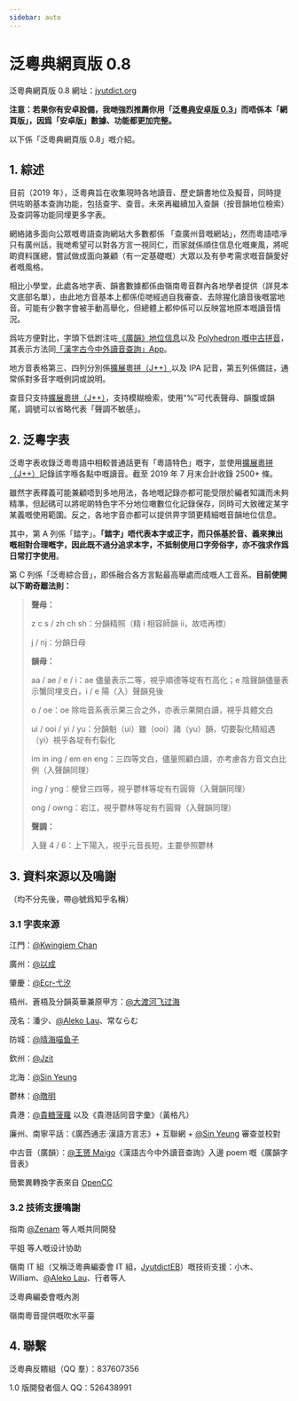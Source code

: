 ```yaml
---
sidebar: auto
---
```


# 泛粵典網頁版 0.8

泛粵典網頁版 0.8 網址：[jyutdict.org](https://jyutdict.org/)

**注意：若果你有安卓設備，我哋強烈推薦你用「[泛粵典安卓版 0.3](/jyutdict-android/)」而唔係本「網頁版」，因爲「安卓版」數據、功能都更加完整。**

以下係「泛粵典網頁版 0.8」嘅介紹。

## 1. 綜述

目前（2019 年），泛粵典旨在收集現時各地讀音、歷史韻書地位及擬音，同時提供咗啲基本查詢功能，包括查字、查音。未來再繼續加入查韻（按音韻地位檢索）及查詞等功能同埋更多字表。

網絡諸多面向公眾嘅粵語查詢網站大多數都係 「查廣州音嘅網站」，然而粵語唔凈只有廣州話，我哋希望可以對各方言一視同仁，而家就係順住信息化嘅東風，將呢啲資料匯總，嘗試做成面向兼顧（有一定基礎嘅）大眾以及有參考需求嘅音韻愛好者嘅風格。

相比小學堂，此處各地字表、韻書數據都係由嶺南粵音群內各地學者提供（詳見本文底部名單），由此地方音基本上都係佢哋經過自我審查、去除猩化讀音後嘅當地音。可能有少數字會被手動高舉化，但總體上都仲係可以反映當地原本嘅讀音情況。

爲咗方便對比，字頭下低跗注咗[《廣韻》地位信息](https://ytenx.org/kyonh/)以及 [Polyhedron 嘅中古拼音](http://zh.wikipedia.org/wiki/User:Polyhedron/中古漢語拼音)，其表示方法同[「漢字古今中外讀音查詢」App](https://zhuanlan.zhihu.com/p/20839947)。

地方音表格第三、四列分別係[擴展粵拼（J++）](/j++/)以及 IPA 記音，第五列係備註，通常係對多音字嘅例詞或說明。

查音只支持[擴展粵拼（J++）](/j++/)，支持模糊檢索，使用“%”可代表聲母、韻腹或韻尾，調號可以省略代表「聲調不敏感」。

## 2. 泛粵字表

泛粵字表收錄泛粵粵語中相較普通話更有「粵語特色」嘅字，並使用[擴展粵拼（J++）](/j++/)記錄該字喺各點中嘅讀音。截至 2019 年 7 月末合計收錄 2500+ 條。

雖然字表釋義可能兼顧唔到多地用法，各地嘅記錄亦都可能受限於編者知識而未夠精準，但起碼可以將呢啲特色字不分地位噉數位化記錄保存，同時可大致確定某字某義嘅使用範圍。反之，各地字音亦都可以提供畀字頭更精細嘅音韻地位信息。

其中，第 A 列係「錔字」。**「錔字」唔代表本字或正字，而只係基於音、義來揀出嘅相對合理嘅字，因此既不過分追求本字，不抵制使用口字旁俗字，亦不強求作爲日常打字使用**。

第 C 列係「泛粵綜合音」，即係融合各方言點最高舉處而成嘅人工音系。**目前使開以下啲奇離法則：**

> **聲母：**
>
> z c s / zh ch sh：分韻精照（精 i 相容師韻 ii，故唔再標）
>
> j / nj：分韻日母
>
> **韻母：**
>
> aa / ae / e / i：ae 儘量表示二等，視乎順德等埞有冇高化；e 陰聲韻儘量表示蟹同埋支白，i / e 陽（入）聲韻見後
>
> o / oe：oe 除咗音系表示果三合之外，亦表示果開白讀，視乎具體文白
>
> ui / ooi / yi / yu：分韻魁（ui）雖（ooi）諸（yu）韻，切要裂化精組遇（yi）視乎各埞有冇裂化
>
> im in ing / em en eng：三四等文白，儘量照顧白讀，亦考慮各方音文白比例（入聲韻同理）
>
> ing / yng：梗曾三四等，視乎鬱林等埞有冇圓脣（入聲韻同理）
>
> ong / owng：宕江，視乎鬱林等埞有冇圓脣（入聲韻同理）
>
> **聲調：**
>
> 入聲 4 / 6：上下陽入，視乎元音長短，主要參照鬱林

## 3. 資料來源以及鳴謝

（均不分先後，帶@號爲知乎名稱）

### 3.1 字表來源

江門：[@Kwingiem Chan](https://www.zhihu.com/people/reseted1608208839617)

廣州：[@以成](https://www.zhihu.com/people/huang-jun-xin-74)

肇慶：[@Ecr-弋汐](https://www.zhihu.com/people/ecisrhetha)

梧州、蒼梧及分韻英華兼原甲方：[@大渡河飞过海](https://www.zhihu.com/people/da-du-he-fei-guo-hai)

茂名：潘少、[@Aleko Lau](https://www.zhihu.com/people/lau-alex)、常ならむ

防城：[@晴海喵鱼子](https://www.zhihu.com/people/recif-poisson)

欽州：[@Jzit](https://www.zhihu.com/people/lai-joengzit)

北海：[@Sin Yeung](https://www.zhihu.com/people/xian-yang-61)

鬱林：[@暾明](https://www.zhihu.com/people/tun-ming-89)

貴港：[@貴糖菠蘿](https://www.zhihu.com/people/teng-teng-64-96) 以及《貴港話同音字彙》（黃格凡）

廉州、南寧平話：《廣西通志·漢語方言志》+ 互聯網 + [@Sin Yeung](https://www.zhihu.com/people/xian-yang-61) 審查並校對

中古音（廣韻）：[@王赟 Maigo](https://www.zhihu.com/people/maigo)《漢語古今中外讀音查詢》入邊 poem 嘅《廣韻字音表》

簡繁異轉換字表來自 [OpenCC](https://github.com/BYVoid/OpenCC)

### 3.2 技術支援鳴謝

指南 [@Zenam](https://www.zhihu.com/people/zenam) 等人嘅共同開發

平姐 等人嘅设计协助

嶺南 IT 組（又稱泛粵典編委會 IT 組，[JyutdictEB](https://github.com/JyutdictEB)）嘅技術支援：小木、William、[@Aleko Lau](https://www.zhihu.com/people/lau-alex)、行者等人

泛粵典編委會嘅內測

嶺南粵音提供嘅吹水平臺

## 4. 聯繫

泛粵典反饋組（QQ 羣）：837607356

1.0 版開發者個人 QQ：526438991
